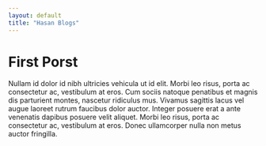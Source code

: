 ```yaml
---
layout: default
title: "Hasan Blogs"
---
```

# First Porst 

Nullam id dolor id nibh ultricies vehicula ut id elit. Morbi leo risus, porta ac consectetur ac, vestibulum at eros. Cum sociis natoque penatibus et magnis dis parturient montes, nascetur ridiculus mus. Vivamus sagittis lacus vel augue laoreet rutrum faucibus dolor auctor. Integer posuere erat a ante venenatis dapibus posuere velit aliquet. Morbi leo risus, porta ac consectetur ac, vestibulum at eros. Donec ullamcorper nulla non metus auctor fringilla.